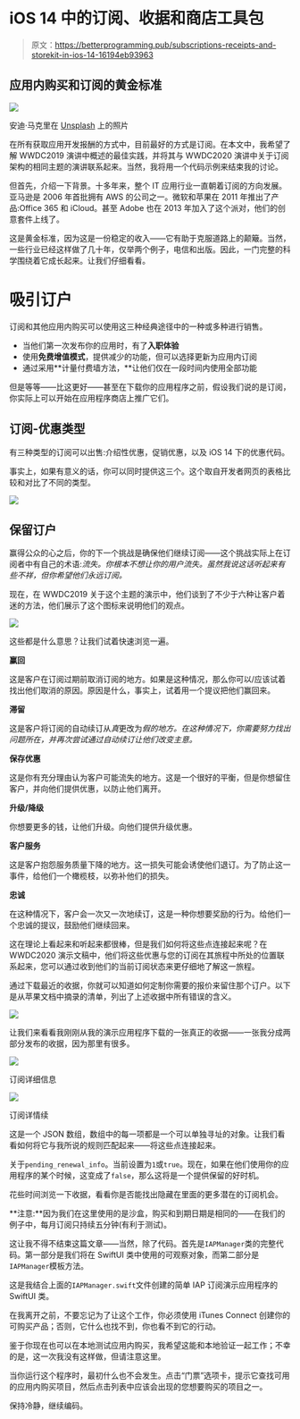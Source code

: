 # iOS 14 中的订阅、收据和商店工具包

> 原文：<https://betterprogramming.pub/subscriptions-receipts-and-storekit-in-ios-14-16194eb93963>

## 应用内购买和订阅的黄金标准

![](img/dfa4d7891ba6dcc142dd12cbff45e1a7.png)

安迪·马克里在 [Unsplash](https://unsplash.com?utm_source=medium&utm_medium=referral) 上的照片

在所有获取应用开发报酬的方式中，目前最好的方式是订阅。在本文中，我希望了解 WWDC2019 演讲中概述的最佳实践，并将其与 WWDC2020 演讲中关于订阅架构的相同主题的演讲联系起来。当然，我将用一个代码示例来结束我的讨论。

但首先，介绍一下背景。十多年来，整个 IT 应用行业一直朝着订阅的方向发展。亚马逊是 2006 年首批拥有 AWS 的公司之一。微软和苹果在 2011 年推出了产品:Office 365 和 iCloud。甚至 Adobe 也在 2013 年加入了这个派对，他们的创意套件上线了。

这是黄金标准，因为这是一份稳定的收入——它有助于克服道路上的颠簸。当然，一些行业已经这样做了几十年，仅举两个例子，电信和出版。因此，一门完整的科学围绕着它成长起来。让我们仔细看看。

# 吸引订户

订阅和其他应用内购买可以使用这三种经典途径中的一种或多种进行销售。

*   当他们第一次发布你的应用时，有了**入职体验**
*   使用**免费增值模式**，提供减少的功能，但可以选择更新为应用内订阅
*   通过采用**计量付费墙方法，**让他们仅在一段时间内使用全部功能

但是等等——比这更好——甚至在下载你的应用程序之前，假设我们说的是订阅，你实际上可以开始在应用程序商店上推广它们。

## 订阅-优惠类型

有三种类型的订阅可以出售:介绍性优惠，促销优惠，以及 iOS 14 下的优惠代码。

事实上，如果有意义的话，你可以同时提供这三个。这个取自开发者网页的表格比较和对比了不同的类型。

![](img/9ddf9fffade90a747c68c2300a4bbef1.png)

## 保留订户

赢得公众的心之后，你的下一个挑战是确保他们继续订阅——这个挑战实际上在订阅者中有自己的术语:*流失。你根本不想让你的用户流失。虽然我说这话听起来有些不祥，但你希望他们永远订阅。*

现在，在 WWDC2019 关于这个主题的演示中，他们谈到了不少于六种让客户着迷的方法，他们展示了这个图标来说明他们的观点。

![](img/6860328c03a5ad7c7e96e82aeabb6957.png)

这些都是什么意思？让我们试着快速浏览一遍。

**赢回**

这是客户在订阅过期前取消订阅的地方。如果是这种情况，那么你可以/应该试着找出他们取消的原因。原因是什么，事实上，试着用一个提议把他们赢回来。

**滞留**

这是客户将订阅的自动续订从*真*更改为*假的地方。在这种情况下，你需要努力找出问题所在，并再次尝试通过自动续订让他们改变主意。*

**保存优惠**

这是你有充分理由认为客户可能流失的地方。这是一个很好的平衡，但是你想留住客户，并向他们提供优惠，以防止他们离开。

**升级/降级**

你想要更多的钱，让他们升级。向他们提供升级优惠。

**客户服务**

这是客户抱怨服务质量下降的地方。这一损失可能会诱使他们退订。为了防止这一事件，给他们一个橄榄枝，以弥补他们的损失。

**忠诚**

在这种情况下，客户会一次又一次地续订，这是一种你想要奖励的行为。给他们一个忠诚的提议，鼓励他们继续回来。

这在理论上看起来和听起来都很棒，但是我们如何将这些点连接起来呢？在 WWDC2020 演示文稿中，他们将这些优惠与您的订阅在其旅程中所处的位置联系起来，您可以通过收到他们的当前订阅状态来更仔细地了解这一旅程。

通过下载最近的收据，你就可以知道如何定制你需要的报价来留住那个订户。以下是从苹果文档中摘录的清单，列出了上述收据中所有错误的含义。

![](img/e5cad3e206fe8fd7b045dd001f172901.png)

让我们来看看我刚刚从我的演示应用程序下载的一张真正的收据——一张我分成两部分发布的收据，因为那里有很多。

![](img/50ecd8ec48cc475089a4c88552ee17df.png)

订阅详细信息

![](img/ddf5b15184db604b478f509ef9b8ac74.png)

订阅详情续

这是一个 JSON 数组，数组中的每一项都是一个可以单独寻址的对象。让我们看看如何将它与我所说的规则匹配起来——将这些点连接起来。

关于`pending_renewal_info`。当前设置为`1`或`true`。现在，如果在他们使用你的应用程序的某个时候，这变成了`false`，那么这将是一个提供保留的好时机。

花些时间浏览一下收据，看看你是否能找出隐藏在里面的更多潜在的订阅机会。

**注意:**因为我们在这里使用的是沙盒，购买和到期日期是相同的——在我们的例子中，每月订阅只持续五分钟(有利于测试)。

这让我不得不结束这篇文章——当然，除了代码。首先是`IAPManager`类的完整代码。第一部分是我们将在 SwiftUI 类中使用的可观察对象，而第二部分是`IAPManager`模板方法。

这是我结合上面的`IAPManager.swift`文件创建的简单 IAP 订阅演示应用程序的 SwiftUI 类。

在我离开之前，不要忘记为了让这个工作，你必须使用 iTunes Connect 创建你的可购买产品；否则，它什么也找不到，你也看不到它的行动。

鉴于你现在也可以在本地测试应用内购买，我希望这能和本地验证一起工作；不幸的是，这一次我没有这样做，但请注意这里。

当你运行这个程序时，最初什么也不会发生。点击“门票”选项卡，提示它查找可用的应用内购买项目，然后点击列表中应该会出现的您想要购买的项目之一。

保持冷静，继续编码。